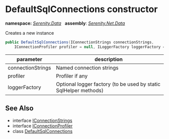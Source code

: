 # DefaultSqlConnections constructor
**namespace:** *[Serenity.Data](../../README.md#serenity.data-namespace)*   **assembly**: *[Serenity.Net.Data](../../README.md)*

Creates a new instance

```csharp
public DefaultSqlConnections(IConnectionStrings connectionStrings, 
    IConnectionProfiler profiler = null, ILoggerFactory loggerFactory = null)
```

| parameter | description |
| --- | --- |
| connectionStrings | Named connection strings |
| profiler | Profiler if any |
| loggerFactory | Optional logger factory (to be used by static SqlHelper methods) |

## See Also

* interface [IConnectionStrings](../IConnectionStrings.md)
* interface [IConnectionProfiler](../IConnectionProfiler.md)
* class [DefaultSqlConnections](../DefaultSqlConnections.md)